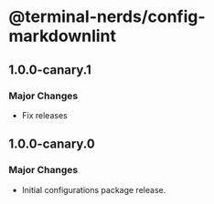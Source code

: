# @terminal-nerds/config-markdownlint

## 1.0.0-canary.1

### Major Changes

- Fix releases

## 1.0.0-canary.0

### Major Changes

- Initial configurations package release.
